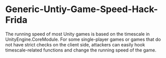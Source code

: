 # Generic-Untiy-Game-Speed-Hack-Frida
The running speed of most Unity games is based on the timescale in UnityEngine.CoreModule. For some single-player games or games that do not have strict checks on the client side, attackers can easily hook timescale-related functions and change the running speed of the game.
